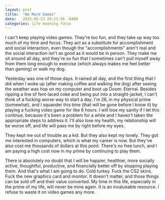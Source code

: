 ```yaml
---
layout: post
title:  "No More Games"
date:   2025-05-23 20:21:56 -0400
categories: life meaning focus
---
```

I can't keep playing video games. They're too fun, and they take up way too much
of my time and focus. They act as a substitute for accomplishment and social
interaction, even though the "accomplishments" aren't real and the social
interaction isn't as good as it would be in person. They make me sit around
all day, and they're so fun that I sometimes can't pull myself away from
them long enough to exercise (which always makes me feel better than gaming) 
or walk my dog. 

Yesterday was one of those days. It rained all day, and the first thing that I did
when I woke up (after making coffee and walking the dog) after seeing the weather
was hop on my computer and boot up Doom: Eternal. Besides ripping a line of fent-laced
coke and being put into a straight-jacket, I can't think of a fucking worse way to 
start a day. I'm 26, in my physical prime (somewhat), and I squander this time (that 
will be gone before I know it) by playing a fucking video game for like 6 hours. 
I will lose my sanity if I let this continue, because it's been a problem for a while 
and I haven't taken the appropriate steps to address it. I'll also lose my health, 
my relationship will be worse off, and life will pass me by right before my eyes.

They kept me out of trouble as a kid. But they also kept my lonely. They got me interested
in computers, which is what my career is now. But they've also cost me 
thousands of dollars at this point. There's no free lunch, and I am paying a high 
cost now in my prime by continuing to play them. 

There is absolutely no doubt that I will be happier, healthier, more socially active, 
thoughtful, productive, and financially better off by stopping playing them. And 
that's what I am going to do. Cold turkey. Fuck the CS2 skins. Fuck the new graphics card 
and monitor. It doesn't matter, and those things can be sold off and their value 
converted. My time in this life, especially in the prime of my life, will never 
be mine again. It is an invalueable resource. I refuse to waste it on video games 
any more. 
